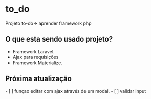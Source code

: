 # to_do

<p>Projeto to-do-> aprender framework php</p>

<h2>O que esta sendo usado projeto?</h2>

* Framework Laravel.
* Ajax para requisições
* Framework Materialize.

<h2> Próxima atualização</h2>
- [ ] funçao editar com ajax através de um modal.
- [ ] validar input